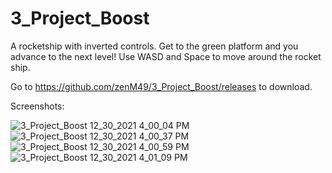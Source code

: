 # 3_Project_Boost

A rocketship with inverted controls. Get to the green platform and you advance to the next level!
Use WASD and Space to move around the rocket ship.

Go to https://github.com/zenM49/3_Project_Boost/releases to download.

Screenshots:

![3_Project_Boost 12_30_2021 4_00_04 PM](https://user-images.githubusercontent.com/58347499/147787884-ba80e813-054a-41d6-9bab-ddce6414cb55.png)
![3_Project_Boost 12_30_2021 4_00_37 PM](https://user-images.githubusercontent.com/58347499/147787885-9c639877-b86f-4ab0-afab-3848a87f07ac.png)
![3_Project_Boost 12_30_2021 4_00_59 PM](https://user-images.githubusercontent.com/58347499/147787886-2d8eb875-a162-4bbf-a1aa-bccc9173e3bf.png)
![3_Project_Boost 12_30_2021 4_01_09 PM](https://user-images.githubusercontent.com/58347499/147787887-0b1e9094-1ba1-4421-8a57-2a824e35c999.png)
